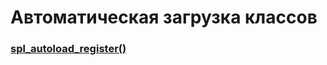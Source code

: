 # Автоматическая загрузка классов

### [spl_autoload_register()](http://php.net/manual/ru/language.oop5.autoload.php)